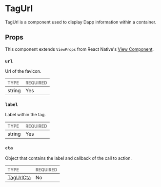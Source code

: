 # TagUrl

TagUrl is a component used to display Dapp information within a container.

## Props

This component extends `ViewProps` from React Native's [View Component](https://reactnative.dev/docs/view).

### `url`

Url of the favicon.

| <span style="color:gray;font-size:14px">TYPE</span> | <span style="color:gray;font-size:14px">REQUIRED</span> |
| :-------------------------------------------------- | :------------------------------------------------------ |
| string                                              | Yes                                                     |

### `label`

Label within the tag.

| <span style="color:gray;font-size:14px">TYPE</span> | <span style="color:gray;font-size:14px">REQUIRED</span> |
| :-------------------------------------------------- | :------------------------------------------------------ |
| string                                              | Yes                                                     |

### `cta`

Object that contains the label and callback of the call to action.

| <span style="color:gray;font-size:14px">TYPE</span> | <span style="color:gray;font-size:14px">REQUIRED</span> |
| :-------------------------------------------------- | :------------------------------------------------------ |
| [TagUrlCta](./TagUrl.types.ts#L3)                   | No                                                      |
